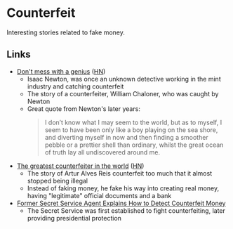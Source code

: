 # Counterfeit

Interesting stories related to fake money.

## Links

- [Don't mess with a genius](https://shreevatsa.wordpress.com/2010/06/04/dont-mess-with-a-genius/)
  ([HN](https://news.ycombinator.com/item?id=37501231))
  - Isaac Newton, was once an unknown detective working in the mint industry and
    catching counterfeit
  - The story of a counterfeiter, William Chaloner, who was caught by Newton
  - Great quote from Newton's later years:
    > I don’t know what I may seem to the world, but as to myself, I seem to
    > have been only like a boy playing on the sea shore, and diverting myself
    > in now and then finding a smoother pebble or a prettier shell than
    > ordinary, whilst the great ocean of truth lay all undiscovered around me.
- [The greatest counterfeiter in the world](https://www.guo.io/the-greatest-counterfeiter-in-the-world/)
  ([HN](https://news.ycombinator.com/item?id=37490644))
  - The story of Artur Alves Reis counterfeit too much that it almost stopped
    being illegal
  - Instead of faking money, he fake his way into creating real money, having
    "legitimate" official documents and a bank
- [Former Secret Service Agent Explains How to Detect Counterfeit Money](https://www.wired.com/video/watch/former-secret-service-agent-explains-how-to-detect-counterfeit-money)
  - The Secret Service was first established to fight counterfeiting, later
    providing presidential protection
